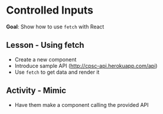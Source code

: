 # Controlled Inputs

**Goal**: Show how to use `fetch` with React

## Lesson - Using fetch

* Create a new component
* Introduce sample API (http://cpsc-api.herokuapp.com/api)
* Use `fetch` to get data and render it

## Activity - Mimic

* Have them make a component calling the provided API
